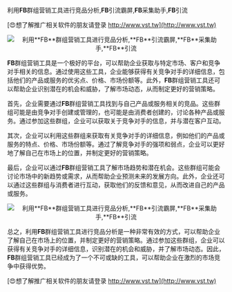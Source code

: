利用**FB**群组营销工具进行竞品分析,**FB**引流霸屏,**FB**采集助手,**FB**引流

[😍想了解推广相关软件的朋友请登录 http://www.vst.tw](http://www.vst.tw)

 <center><img src="https://vst.tw/MP4/tuiguang/png/1.png" alt="利用**FB**群组营销工具进行竞品分析,**FB**引流霸屏,**FB**采集助手,**FB**引流"></center>

**FB**群组营销工具是一个极好的平台，可以帮助企业获取与特定市场、客户和竞争对手相关的信息。通过使用这些工具，企业能够获得有关竞争对手的详细信息，包括他们的产品或服务的优劣点、价格、市场份额等。此外，**FB**群组营销工具还可以帮助企业识别潜在的机会和威胁，了解市场动态，从而制定更好的营销策略。

首先，企业需要通过**FB**群组营销工具找到与自己产品或服务相关的竞品。这些群组可能是由竞争对手创建或管理的，也可能是由消费者创建的，讨论各种产品或服务。通过参加这些群组，企业可以获取关于竞争对手的信息，并与潜在客户互动。

其次，企业可以利用这些群组来获取有关竞争对手的详细信息，例如他们的产品或服务的特点、价格、市场份额等。通过了解竞争对手的强项和弱点，企业可以更好地了解自己在市场上的位置，并制定更好的营销策略。

最后，企业可以通过**FB**群组营销工具了解市场趋势和潜在机会。这些群组可能会讨论市场中的新趋势或需求，从而帮助企业预测未来的发展方向。此外，企业还可以通过这些群组与消费者进行互动，获取他们的反馈和意见，从而改进自己的产品或服务。

 <center><img src="https://vst.tw/MP4/tuiguang/png/0.png" alt="利用**FB**群组营销工具进行竞品分析,**FB**引流霸屏,**FB**采集助手,**FB**引流"></center>

总之，利用**FB**群组营销工具进行竞品分析是一种非常有效的方式，可以帮助企业了解自己在市场上的位置，并制定更好的营销策略。通过参加这些群组，企业可以获得有关竞争对手的详细信息，识别潜在的机会和威胁，并了解市场动态。因此，**FB**群组营销工具已经成为了一个不可或缺的工具，可以帮助企业在激烈的市场竞争中获得优势。

[😍想了解推广相关软件的朋友请登录 http://www.vst.tw](http://www.vst.tw)



